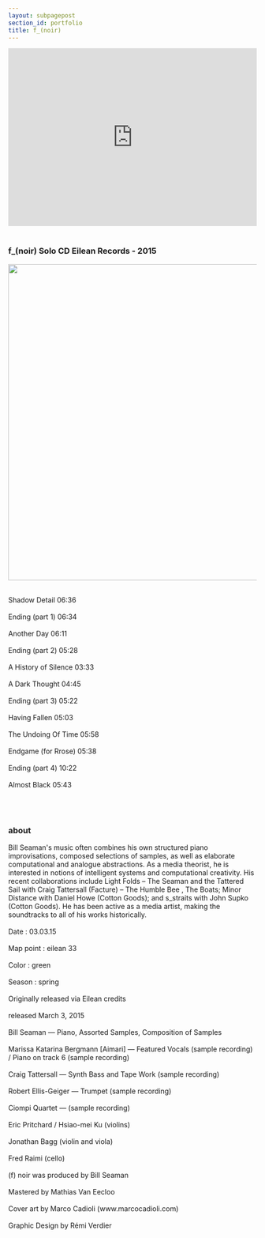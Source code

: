 ```yaml
---
layout: subpagepost
section_id: portfolio
title: f_(noir)
---
```

<div class="full">
    <div class="row">
        <div class="large-12 large-centered columns">
        <iframe src="https://player.vimeo.com/video/119539227" width="640" height="360" frameborder="0" allow="autoplay; fullscreen" allowfullscreen></iframe>
        </div>
    </div>
    <div class="Text_works">
        <br>
    <h3>f_(noir) Solo CD Eilean Records - 2015</h3>
      <img src="../images/assets/Picture47.png" width="640">
    <br><br>
    <p>
      Shadow Detail 06:36<br><br>Ending (part 1) 06:34<br><br>Another Day 06:11<br><br>Ending (part 2) 05:28<br><br>A History of Silence 03:33<br><br>A Dark Thought 04:45<br><br>Ending (part 3) 05:22<br><br>Having Fallen 05:03<br><br>The Undoing Of Time 05:58<br><br>Endgame (for Rrose) 05:38<br><br>Ending (part 4) 10:22<br><br>Almost Black 05:43<br><br><br><br>
      </p>
        <h3>about</h3>
        <p>
        Bill Seaman's music often combines his own structured piano improvisations, composed selections of samples, as well as elaborate computational and analogue abstractions. As a media theorist, he is interested in notions of intelligent systems and computational creativity. His recent collaborations include Light Folds – The Seaman and the Tattered Sail with Craig Tattersall (Facture) – The Humble Bee , The Boats; Minor Distance with Daniel Howe (Cotton Goods); and s_straits with John Supko (Cotton Goods). He has been active as a media artist, making the soundtracks to all of his works historically.  
        <br><br>
        Date : 03.03.15  <br><br>Map point : eilean 33  <br><br>Color : green  <br><br>Season : spring  <br><br>Originally released via Eilean  credits<br><br>released March 3, 2015 <br><br>Bill Seaman — Piano, Assorted Samples, Composition of Samples  <br><br>Marissa Katarina Bergmann [Aimari] — Featured Vocals (sample recording) / Piano on track 6 (sample recording)  <br><br>Craig Tattersall — Synth Bass and Tape Work (sample recording)   <br><br>Robert Ellis-Geiger — Trumpet (sample recording)   <br><br>Ciompi Quartet — (sample recording)    <br><br>Eric Pritchard / Hsiao-mei Ku (violins)  <br><br>Jonathan Bagg (violin and viola)  <br><br>Fred Raimi (cello)  <br><br>(f) noir was produced by Bill Seaman  <br><br>Mastered by Mathias Van Eecloo  <br><br>Cover art by Marco Cadioli (www.marcocadioli.com)  <br><br>Graphic Design by Rémi Verdier
        </p>
    </div>
    </div>